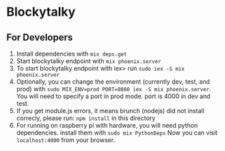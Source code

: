 # Blockytalky
## For Developers
1. Install dependencies with `mix deps.get`
2. Start blockytalky endpoint with `mix phoenix.server`
3. To start blockytalky endpoint with iex> run `sudo iex -S mix phoenix.server`
4. Optionally, you can change the environment (currently dev, test, and prod) with `sudo MIX_ENV=prod PORT=8080 iex -S mix phoenix.server`. You will need to specify a port in prod mode. port is 4000 in dev and test.
5. If you get module.js errors, it means brunch (nodejs) did not install correcly, please run: `npm install` in this directory
6. For running on raspberry pi with  hardware, you will need python dependencies. install them with `sudo mix PythonDeps`
Now you can visit `localhost:4000` from your browser.

